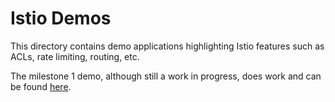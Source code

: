 # Istio Demos

This directory contains demo applications highlighting Istio features 
such as ACLs, rate limiting, routing, etc.

The milestone 1 demo, although still a work in progress,
does work and can be found [here](apps/bookinfo/README.md).
